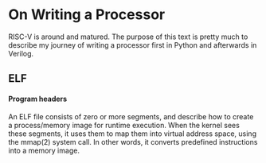 # On Writing a Processor

RISC-V is around and matured. The purpose of this text is pretty much to describe
my journey of writing a processor first in Python and afterwards in Verilog.

## ELF

#### Program headers

An ELF file consists of zero or more segments, and describe how to create a process/memory
image for runtime execution. When the kernel sees these segments, 
it uses them to map them into virtual address space, using the mmap(2) system call. 
In other words, it converts predefined instructions into a memory image.
